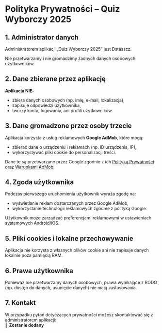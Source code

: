 # Polityka Prywatności – Quiz Wyborczy 2025

## 1. Administrator danych
Administratorem aplikacji „Quiz Wyborczy 2025” jest Dstaszcz.

Nie przetwarzamy i nie gromadzimy żadnych danych osobowych użytkowników.

## 2. Dane zbierane przez aplikację

**Aplikacja NIE:**
- zbiera danych osobowych (np. imię, e-mail, lokalizacja),
- zapisuje odpowiedzi użytkownika,
- tworzy konta, logowania, ani profili użytkowników.

## 3. Dane gromadzone przez osoby trzecie

Aplikacja korzysta z usług reklamowych **Google AdMob**, które mogą:
- zbierać dane o urządzeniu i reklamach (np. ID urządzenia, IP),
- wykorzystywać pliki cookie do personalizacji treści.

Dane te są przetwarzane przez Google zgodnie z ich [Polityką Prywatności](https://policies.google.com/privacy) oraz [Warunkami AdMob](https://support.google.com/admob/answer/6128543).

## 4. Zgoda użytkownika

Podczas pierwszego uruchomienia użytkownik wyraża zgodę na:
- wyświetlanie reklam dostarczanych przez Google AdMob,
- wykorzystanie technologii reklamowych zgodnie z polityką Google.

Użytkownik może zarządzać preferencjami reklamowymi w ustawieniach systemowych Android/iOS.

## 5. Pliki cookies i lokalne przechowywanie

Aplikacja nie korzysta z własnych plików cookie ani nie zapisuje danych lokalnie poza pamięcią RAM.

## 6. Prawa użytkownika

Ponieważ nie przetwarzamy danych osobowych, prawa wynikające z RODO (np. dostęp do danych, usunięcie danych) nie mają zastosowania.

## 7. Kontakt

W przypadku pytań dotyczących prywatności możesz skontaktować się z administratorem aplikacji:  
📧 **Zostanie dodany**
